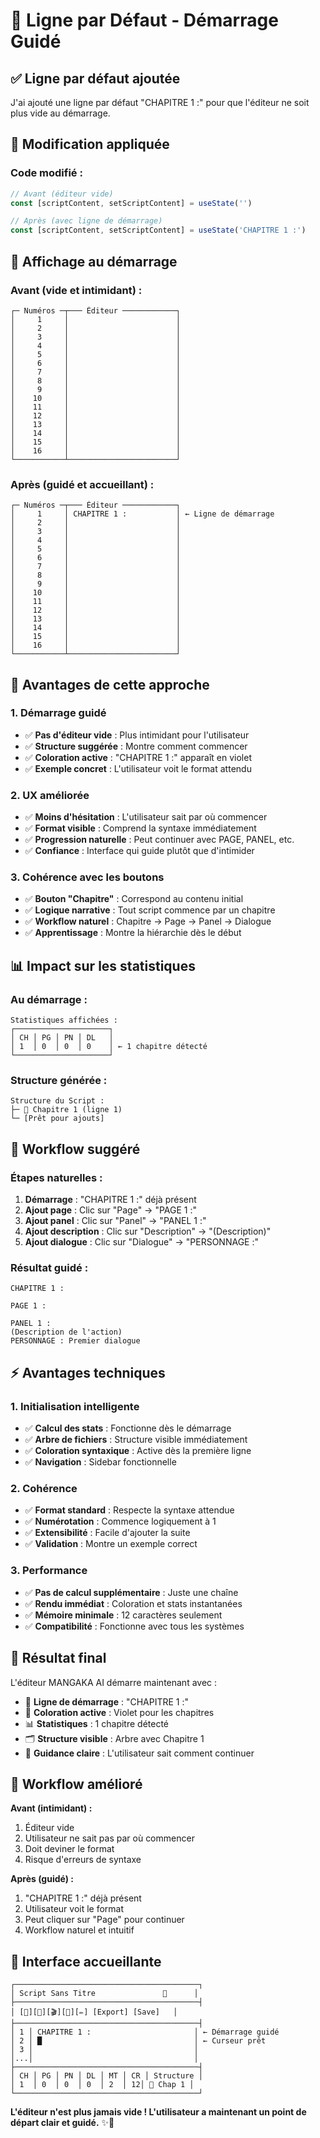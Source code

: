 # 📝 Ligne par Défaut - Démarrage Guidé

## ✅ **Ligne par défaut ajoutée**

J'ai ajouté une ligne par défaut "CHAPITRE 1 :" pour que l'éditeur ne soit plus vide au démarrage.

## 🎯 **Modification appliquée**

### **Code modifié :**
```typescript
// Avant (éditeur vide)
const [scriptContent, setScriptContent] = useState('')

// Après (avec ligne de démarrage)
const [scriptContent, setScriptContent] = useState('CHAPITRE 1 :')
```

## 🎨 **Affichage au démarrage**

### **Avant (vide et intimidant) :**
```
┌─ Numéros ─┬─── Éditeur ────────────┐
│     1     │                        │
│     2     │                        │
│     3     │                        │
│     4     │                        │
│     5     │                        │
│     6     │                        │
│     7     │                        │
│     8     │                        │
│     9     │                        │
│    10     │                        │
│    11     │                        │
│    12     │                        │
│    13     │                        │
│    14     │                        │
│    15     │                        │
│    16     │                        │
└───────────┴────────────────────────┘
```

### **Après (guidé et accueillant) :**
```
┌─ Numéros ─┬─── Éditeur ────────────┐
│     1     │ CHAPITRE 1 :           │ ← Ligne de démarrage
│     2     │                        │
│     3     │                        │
│     4     │                        │
│     5     │                        │
│     6     │                        │
│     7     │                        │
│     8     │                        │
│     9     │                        │
│    10     │                        │
│    11     │                        │
│    12     │                        │
│    13     │                        │
│    14     │                        │
│    15     │                        │
│    16     │                        │
└───────────┴────────────────────────┘
```

## 🎯 **Avantages de cette approche**

### **1. Démarrage guidé**
- ✅ **Pas d'éditeur vide** : Plus intimidant pour l'utilisateur
- ✅ **Structure suggérée** : Montre comment commencer
- ✅ **Coloration active** : "CHAPITRE 1 :" apparaît en violet
- ✅ **Exemple concret** : L'utilisateur voit le format attendu

### **2. UX améliorée**
- ✅ **Moins d'hésitation** : L'utilisateur sait par où commencer
- ✅ **Format visible** : Comprend la syntaxe immédiatement
- ✅ **Progression naturelle** : Peut continuer avec PAGE, PANEL, etc.
- ✅ **Confiance** : Interface qui guide plutôt que d'intimider

### **3. Cohérence avec les boutons**
- ✅ **Bouton "Chapitre"** : Correspond au contenu initial
- ✅ **Logique narrative** : Tout script commence par un chapitre
- ✅ **Workflow naturel** : Chapitre → Page → Panel → Dialogue
- ✅ **Apprentissage** : Montre la hiérarchie dès le début

## 📊 **Impact sur les statistiques**

### **Au démarrage :**
```
Statistiques affichées :
┌─────────────────────┐
│ CH │ PG │ PN │ DL   │
│ 1  │ 0  │ 0  │ 0    │ ← 1 chapitre détecté
└─────────────────────┘
```

### **Structure générée :**
```
Structure du Script :
├─ 📖 Chapitre 1 (ligne 1)
└─ [Prêt pour ajouts]
```

## 🔄 **Workflow suggéré**

### **Étapes naturelles :**
1. **Démarrage** : "CHAPITRE 1 :" déjà présent
2. **Ajout page** : Clic sur "Page" → "PAGE 1 :"
3. **Ajout panel** : Clic sur "Panel" → "PANEL 1 :"
4. **Ajout description** : Clic sur "Description" → "(Description)"
5. **Ajout dialogue** : Clic sur "Dialogue" → "PERSONNAGE :"

### **Résultat guidé :**
```
CHAPITRE 1 :

PAGE 1 :

PANEL 1 :
(Description de l'action)
PERSONNAGE : Premier dialogue
```

## ⚡ **Avantages techniques**

### **1. Initialisation intelligente**
- ✅ **Calcul des stats** : Fonctionne dès le démarrage
- ✅ **Arbre de fichiers** : Structure visible immédiatement
- ✅ **Coloration syntaxique** : Active dès la première ligne
- ✅ **Navigation** : Sidebar fonctionnelle

### **2. Cohérence**
- ✅ **Format standard** : Respecte la syntaxe attendue
- ✅ **Numérotation** : Commence logiquement à 1
- ✅ **Extensibilité** : Facile d'ajouter la suite
- ✅ **Validation** : Montre un exemple correct

### **3. Performance**
- ✅ **Pas de calcul supplémentaire** : Juste une chaîne
- ✅ **Rendu immédiat** : Coloration et stats instantanées
- ✅ **Mémoire minimale** : 12 caractères seulement
- ✅ **Compatibilité** : Fonctionne avec tous les systèmes

## 🎉 **Résultat final**

L'éditeur MANGAKA AI démarre maintenant avec :

- 📝 **Ligne de démarrage** : "CHAPITRE 1 :"
- 🎨 **Coloration active** : Violet pour les chapitres
- 📊 **Statistiques** : 1 chapitre détecté
- 🗂️ **Structure visible** : Arbre avec Chapitre 1
- 🎯 **Guidance claire** : L'utilisateur sait comment continuer

## 🚀 **Workflow amélioré**

**Avant (intimidant) :**
1. Éditeur vide
2. Utilisateur ne sait pas par où commencer
3. Doit deviner le format
4. Risque d'erreurs de syntaxe

**Après (guidé) :**
1. "CHAPITRE 1 :" déjà présent
2. Utilisateur voit le format
3. Peut cliquer sur "Page" pour continuer
4. Workflow naturel et intuitif

## 📱 **Interface accueillante**

```
┌─────────────────────────────────────────┐
│ Script Sans Titre               💾      │
├─────────────────────────────────────────┤
│ [📖][📄][🎬][💬][✏️] [Export] [Save]   │
├─────────────────────────────────────────┤
│ 1 │ CHAPITRE 1 :                       │ ← Démarrage guidé
│ 2 │ █                                  │ ← Curseur prêt
│ 3 │                                    │
│...│                                    │
├─────────────────────────────────────────┤
│ CH │ PG │ PN │ DL │ MT │ CR │ Structure │
│ 1  │ 0  │ 0  │ 0  │ 2  │ 12│ 📖 Chap 1 │
└─────────────────────────────────────────┘
```

**L'éditeur n'est plus jamais vide ! L'utilisateur a maintenant un point de départ clair et guidé.** ✨🎯
